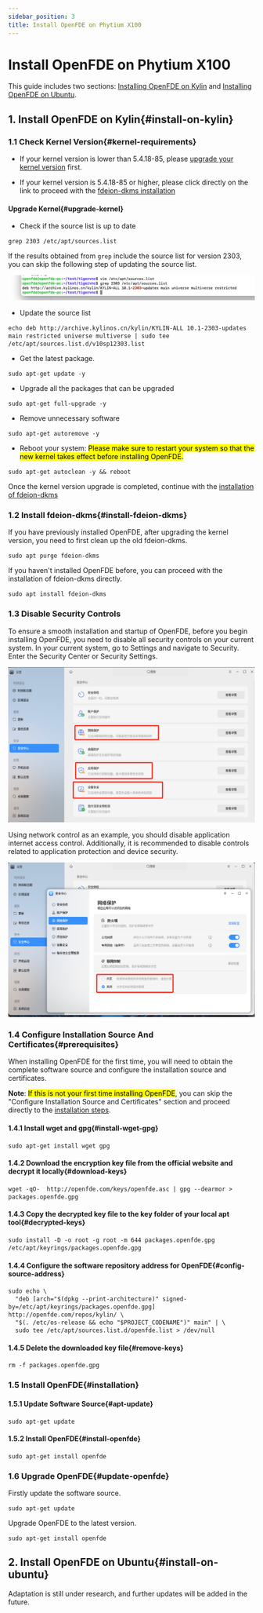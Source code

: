 ```yaml
---
sidebar_position: 3
title: Install OpenFDE on Phytium X100
---
```


# Install OpenFDE on Phytium X100 

This guide includes two sections: [Installing OpenFDE on Kylin](#install-on-kylin) and [Installing OpenFDE on Ubuntu](#install-on-ubuntu).

## 1. Install OpenFDE on Kylin{#install-on-kylin}

### 1.1 Check Kernel Version{#kernel-requirements}

- If your kernel version is lower than 5.4.18-85, please [upgrade your kernel version](#upgrade-kernel) first.

- If your kernel version is 5.4.18-85 or higher, please click directly on the link to proceed with the [fdeion-dkms installation](#install-fdeion-dkms)

#### Upgrade Kernel{#upgrade-kernel}

- Check if the source list is up to date

```
grep 2303 /etc/apt/sources.list
```

If the results obtained from `grep` include the source list for version 2303, you can skip the following step of updating the source list.

![2303-source](./../img/2303-source-list.png)

- Update the source list
  
```
echo deb http://archive.kylinos.cn/kylin/KYLIN-ALL 10.1-2303-updates main restricted universe multiverse | sudo tee /etc/apt/sources.list.d/v10sp12303.list
```

- Get the latest package.
  
```
sudo apt-get update -y
```

- Upgrade all the packages that can be upgraded
  
```
sudo apt-get full-upgrade -y
```

- Remove unnecessary software
  
```
sudo apt-get autoremove -y 
```

- Reboot your system: <mark>Please make sure to restart your system so that the new kernel takes effect before installing OpenFDE.</mark>

```
sudo apt-get autoclean -y && reboot
```

Once the kernel version upgrade is completed, continue with the [installation of fdeion-dkms](#install-fdeion-dkms)

### 1.2 Install fdeion-dkms{#install-fdeion-dkms}

If you have previously installed OpenFDE, after upgrading the kernel version, you need to first clean up the old fdeion-dkms. 

```
sudo apt purge fdeion-dkms
```

If you haven't installed OpenFDE before, you can proceed with the installation of fdeion-dkms directly.

```
sudo apt install fdeion-dkms
```

### 1.3 Disable Security Controls

To ensure a smooth installation and startup of OpenFDE, before you begin installing OpenFDE, you need to disable all security controls on your current system. In your current system, go to Settings and navigate to Security. Enter the Security Center or Security Settings.

![control](./../img/control.png)

Using network control as an example, you should disable application internet access control. Additionally, it is recommended to disable controls related to application protection and device security.

![protect](./../img/protect.png)

### 1.4 Configure Installation Source And Certificates{#prerequisites}

When installing OpenFDE for the first time, you will need to obtain the complete software source and configure the installation source and certificates.

**Note**: <mark>If this is not your first time installing OpenFDE</mark>, you can skip the "Configure Installation Source and Certificates" section and proceed directly to the [installation steps](#installation).

#### 1.4.1 Install wget and gpg{#install-wget-gpg}

```
sudo apt-get install wget gpg
```

#### 1.4.2 Download the encryption key file from the official website and decrypt it locally{#download-keys}

```
wget -qO-  http://openfde.com/keys/openfde.asc | gpg --dearmor > packages.openfde.gpg
```

#### 1.4.3 Copy the decrypted key file to the key folder of your local apt tool{#decrypted-keys}

```
sudo install -D -o root -g root -m 644 packages.openfde.gpg /etc/apt/keyrings/packages.openfde.gpg
```

#### 1.4.4 Configure the software repository address for OpenFDE{#config-source-address}
 
```
sudo echo \
  "deb [arch="$(dpkg --print-architecture)" signed-by=/etc/apt/keyrings/packages.openfde.gpg] http://openfde.com/repos/kylin/ \
  "$(. /etc/os-release && echo "$PROJECT_CODENAME")" main" | \
  sudo tee /etc/apt/sources.list.d/openfde.list > /dev/null
```

#### 1.4.5 Delete the downloaded key file{#remove-keys}

```
rm -f packages.openfde.gpg
```

### 1.5 Install OpenFDE{#installation}

#### 1.5.1 Update Software Source{#apt-update}

```
sudo apt-get update
```

#### 1.5.2 Install OpenFDE{#install-openfde}

```
sudo apt-get install openfde 
```

### 1.6 Upgrade OpenFDE{#update-openfde}

Firstly update the software source.

```
sudo apt-get update
```

Upgrade OpenFDE to the latest version.

```
sudo apt-get install openfde
```

## 2. Install OpenFDE on Ubuntu{#install-on-ubuntu}

Adaptation is still under research, and further updates will be added in the future.